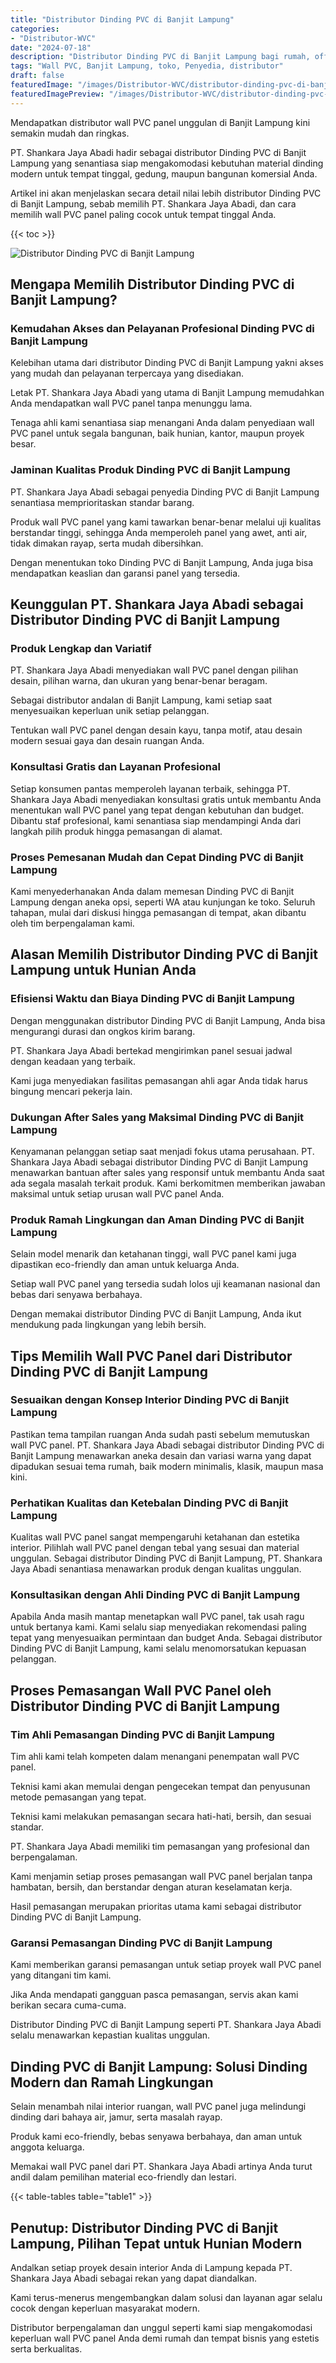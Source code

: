 ```yaml
---
title: "Distributor Dinding PVC di Banjit Lampung"
categories:
- "Distributor-WVC"
date: "2024-07-18"
description: "Distributor Dinding PVC di Banjit Lampung bagi rumah, office, serta toko. Produk unggulan, variasi motif, variasi warna menarik, beserta servis pemasangan ditangani oleh tenaga ahli berpengalaman dan kepastian resmi!|Servis distribusi Dinding PVC di Banjit Lampung untuk kebutuhan rumah, perkantoran, atau toko, dengan material terbaik dan instalasi oleh tim profesional serta garansi resmi.|Solusi Dinding PVC di Banjit Lampung yang terbukti untuk hunian, kantor, serta ritel, bersama panel berkualitas dan instalasi ditangani oleh tenaga ahli berpengalaman dan garansi resmi.|Penjualan Dinding PVC di Banjit Lampung bagi hunian, kantor, dan ritel, dengan produk terbaik dan pemasangan oleh tim profesional, disertai beserta jaminan resmi.}"
tags: "Wall PVC, Banjit Lampung, toko, Penyedia, distributor"
draft: false
featuredImage: "/images/Distributor-WVC/distributor-dinding-pvc-di-banjit-lampung.png"
featuredImagePreview: "/images/Distributor-WVC/distributor-dinding-pvc-di-banjit-lampung.png"
---
```


Mendapatkan distributor wall PVC panel unggulan di Banjit Lampung kini semakin mudah dan ringkas.

PT. Shankara Jaya Abadi hadir sebagai distributor Dinding PVC di Banjit Lampung yang senantiasa siap mengakomodasi kebutuhan material dinding modern untuk tempat tinggal, gedung, maupun bangunan komersial Anda.

Artikel ini akan menjelaskan secara detail nilai lebih distributor Dinding PVC di Banjit Lampung, sebab memilih PT. Shankara Jaya Abadi, dan cara memilih wall PVC panel paling cocok untuk tempat tinggal Anda.

{{< toc >}}

![Distributor Dinding PVC di Banjit Lampung](/images/Distributor-WVC/Distributor-Dinding-PVC-di-Banjit-Lampung.png)

## Mengapa Memilih Distributor Dinding PVC di Banjit Lampung?

### Kemudahan Akses dan Pelayanan Profesional Dinding PVC di Banjit Lampung

Kelebihan utama dari distributor Dinding PVC di Banjit Lampung yakni akses yang mudah dan pelayanan terpercaya yang disediakan.

Letak PT. Shankara Jaya Abadi yang utama di Banjit Lampung memudahkan Anda mendapatkan wall PVC panel tanpa menunggu lama.

Tenaga ahli kami senantiasa siap menangani Anda dalam penyediaan wall PVC panel untuk segala bangunan, baik hunian, kantor, maupun proyek besar.

### Jaminan Kualitas Produk Dinding PVC di Banjit Lampung

PT. Shankara Jaya Abadi sebagai penyedia Dinding PVC di Banjit Lampung senantiasa memprioritaskan standar barang.

Produk wall PVC panel yang kami tawarkan benar-benar melalui uji kualitas berstandar tinggi, sehingga Anda memperoleh panel yang awet, anti air, tidak dimakan rayap, serta mudah dibersihkan.

Dengan menentukan toko Dinding PVC di Banjit Lampung, Anda juga bisa mendapatkan keaslian dan garansi panel yang tersedia.

## Keunggulan PT. Shankara Jaya Abadi sebagai Distributor Dinding PVC di Banjit Lampung

### Produk Lengkap dan Variatif

PT. Shankara Jaya Abadi menyediakan wall PVC panel dengan pilihan desain, pilihan warna, dan ukuran yang benar-benar beragam.

Sebagai distributor andalan di Banjit Lampung, kami setiap saat menyesuaikan keperluan unik setiap pelanggan.

Tentukan wall PVC panel dengan desain kayu, tanpa motif, atau desain modern sesuai gaya dan desain ruangan Anda.

### Konsultasi Gratis dan Layanan Profesional

Setiap konsumen pantas memperoleh layanan terbaik, sehingga PT. Shankara Jaya Abadi menyediakan konsultasi gratis untuk membantu Anda menentukan wall PVC panel yang tepat dengan kebutuhan dan budget. Dibantu staf profesional, kami senantiasa siap mendampingi Anda dari langkah pilih produk hingga pemasangan di alamat.

### Proses Pemesanan Mudah dan Cepat Dinding PVC di Banjit Lampung

Kami menyederhanakan Anda dalam memesan Dinding PVC di Banjit Lampung dengan aneka opsi, seperti WA atau kunjungan ke toko. Seluruh tahapan, mulai dari diskusi hingga pemasangan di tempat, akan dibantu oleh tim berpengalaman kami.

## Alasan Memilih Distributor Dinding PVC di Banjit Lampung untuk Hunian Anda

### Efisiensi Waktu dan Biaya Dinding PVC di Banjit Lampung

Dengan menggunakan distributor Dinding PVC di Banjit Lampung, Anda bisa mengurangi durasi dan ongkos kirim barang.

PT. Shankara Jaya Abadi bertekad mengirimkan panel sesuai jadwal dengan keadaan yang terbaik.

Kami juga menyediakan fasilitas pemasangan ahli agar Anda tidak harus bingung mencari pekerja lain.

### Dukungan After Sales yang Maksimal Dinding PVC di Banjit Lampung

Kenyamanan pelanggan setiap saat menjadi fokus utama perusahaan. PT. Shankara Jaya Abadi sebagai distributor Dinding PVC di Banjit Lampung menawarkan bantuan after sales yang responsif untuk membantu Anda saat ada segala masalah terkait produk. Kami berkomitmen memberikan jawaban maksimal untuk setiap urusan wall PVC panel Anda.

### Produk Ramah Lingkungan dan Aman Dinding PVC di Banjit Lampung

Selain model menarik dan ketahanan tinggi, wall PVC panel kami juga dipastikan eco-friendly dan aman untuk keluarga Anda.

Setiap wall PVC panel yang tersedia sudah lolos uji keamanan nasional dan bebas dari senyawa berbahaya.

Dengan memakai distributor Dinding PVC di Banjit Lampung, Anda ikut mendukung pada lingkungan yang lebih bersih.

## Tips Memilih Wall PVC Panel dari Distributor Dinding PVC di Banjit Lampung

### Sesuaikan dengan Konsep Interior Dinding PVC di Banjit Lampung

Pastikan tema tampilan ruangan Anda sudah pasti sebelum memutuskan wall PVC panel. PT. Shankara Jaya Abadi sebagai distributor Dinding PVC di Banjit Lampung menawarkan aneka desain dan variasi warna yang dapat dipadukan sesuai tema rumah, baik modern minimalis, klasik, maupun masa kini.

### Perhatikan Kualitas dan Ketebalan Dinding PVC di Banjit Lampung

Kualitas wall PVC panel sangat mempengaruhi ketahanan dan estetika interior. Pilihlah wall PVC panel dengan tebal yang sesuai dan material unggulan. Sebagai distributor Dinding PVC di Banjit Lampung, PT. Shankara Jaya Abadi senantiasa menawarkan produk dengan kualitas unggulan.

### Konsultasikan dengan Ahli Dinding PVC di Banjit Lampung

Apabila Anda masih mantap menetapkan wall PVC panel, tak usah ragu untuk bertanya kami. Kami selalu siap menyediakan rekomendasi paling tepat yang menyesuaikan permintaan dan budget Anda. Sebagai distributor Dinding PVC di Banjit Lampung, kami selalu menomorsatukan kepuasan pelanggan.

## Proses Pemasangan Wall PVC Panel oleh Distributor Dinding PVC di Banjit Lampung

### Tim Ahli Pemasangan Dinding PVC di Banjit Lampung

Tim ahli kami telah kompeten dalam menangani penempatan wall PVC panel.

Teknisi kami akan memulai dengan pengecekan tempat dan penyusunan metode pemasangan yang tepat.

Teknisi kami melakukan pemasangan secara hati-hati, bersih, dan sesuai standar.

PT. Shankara Jaya Abadi memiliki tim pemasangan yang profesional dan berpengalaman.

Kami menjamin setiap proses pemasangan wall PVC panel berjalan tanpa hambatan, bersih, dan berstandar dengan aturan keselamatan kerja.

Hasil pemasangan merupakan prioritas utama kami sebagai distributor Dinding PVC di Banjit Lampung.

### Garansi Pemasangan Dinding PVC di Banjit Lampung

Kami memberikan garansi pemasangan untuk setiap proyek wall PVC panel yang ditangani tim kami.

Jika Anda mendapati gangguan pasca pemasangan, servis akan kami berikan secara cuma-cuma.

Distributor Dinding PVC di Banjit Lampung seperti PT. Shankara Jaya Abadi selalu menawarkan kepastian kualitas unggulan.

## Dinding PVC di Banjit Lampung: Solusi Dinding Modern dan Ramah Lingkungan

Selain menambah nilai interior ruangan, wall PVC panel juga melindungi dinding dari bahaya air, jamur, serta masalah rayap.

Produk kami eco-friendly, bebas senyawa berbahaya, dan aman untuk anggota keluarga.

Memakai wall PVC panel dari PT. Shankara Jaya Abadi artinya Anda turut andil dalam pemilihan material eco-friendly dan lestari.

{{< table-tables table="table1" >}}

## Penutup: Distributor Dinding PVC di Banjit Lampung, Pilihan Tepat untuk Hunian Modern

Andalkan setiap proyek desain interior Anda di Lampung kepada PT. Shankara Jaya Abadi sebagai rekan yang dapat diandalkan.

Kami terus-menerus mengembangkan dalam solusi dan layanan agar selalu cocok dengan keperluan masyarakat modern.

Distributor berpengalaman dan unggul seperti kami siap mengakomodasi keperluan wall PVC panel Anda demi rumah dan tempat bisnis yang estetis serta berkualitas.
